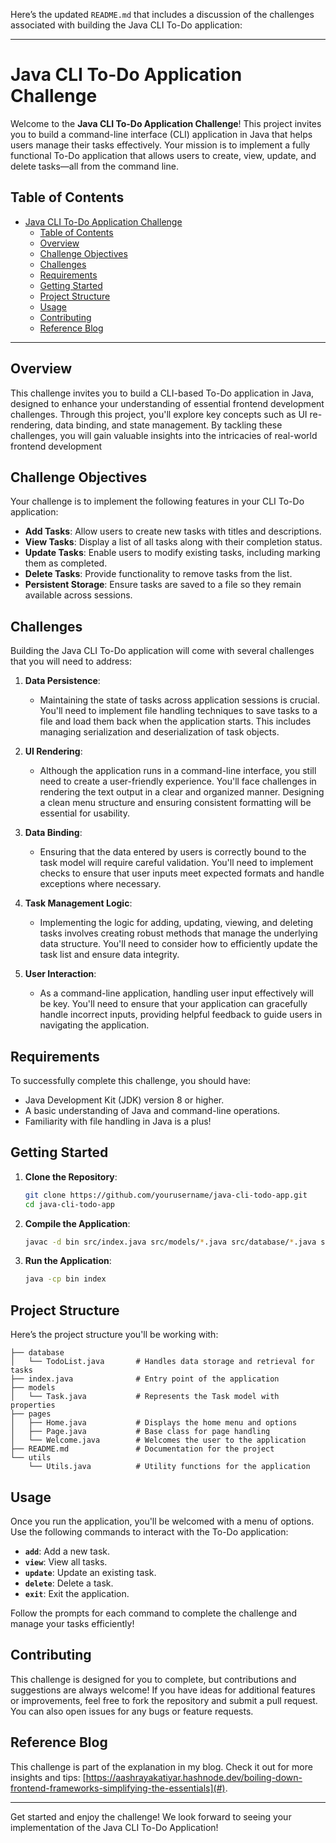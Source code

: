Here’s the updated `README.md` that includes a discussion of the challenges associated with building the Java CLI To-Do application:

---

# Java CLI To-Do Application Challenge

Welcome to the **Java CLI To-Do Application Challenge**! This project invites you to build a command-line interface (CLI) application in Java that helps users manage their tasks effectively. Your mission is to implement a fully functional To-Do application that allows users to create, view, update, and delete tasks—all from the command line.

## Table of Contents
- [Java CLI To-Do Application Challenge](#java-cli-to-do-application-challenge)
  - [Table of Contents](#table-of-contents)
  - [Overview](#overview)
  - [Challenge Objectives](#challenge-objectives)
  - [Challenges](#challenges)
  - [Requirements](#requirements)
  - [Getting Started](#getting-started)
  - [Project Structure](#project-structure)
  - [Usage](#usage)
  - [Contributing](#contributing)
  - [Reference Blog](#reference-blog)

---

## Overview

This challenge invites you to build a CLI-based To-Do application in Java, designed to enhance your understanding of essential frontend development challenges. Through this project, you'll explore key concepts such as UI re-rendering, data binding, and state management. By tackling these challenges, you will gain valuable insights into the intricacies of real-world frontend development

## Challenge Objectives

Your challenge is to implement the following features in your CLI To-Do application:

- **Add Tasks**: Allow users to create new tasks with titles and descriptions.
- **View Tasks**: Display a list of all tasks along with their completion status.
- **Update Tasks**: Enable users to modify existing tasks, including marking them as completed.
- **Delete Tasks**: Provide functionality to remove tasks from the list.
- **Persistent Storage**: Ensure tasks are saved to a file so they remain available across sessions.

## Challenges

Building the Java CLI To-Do application will come with several challenges that you will need to address:

1. **Data Persistence**: 
   - Maintaining the state of tasks across application sessions is crucial. You'll need to implement file handling techniques to save tasks to a file and load them back when the application starts. This includes managing serialization and deserialization of task objects.

2. **UI Rendering**:
   - Although the application runs in a command-line interface, you still need to create a user-friendly experience. You'll face challenges in rendering the text output in a clear and organized manner. Designing a clean menu structure and ensuring consistent formatting will be essential for usability.

3. **Data Binding**:
   - Ensuring that the data entered by users is correctly bound to the task model will require careful validation. You'll need to implement checks to ensure that user inputs meet expected formats and handle exceptions where necessary.

4. **Task Management Logic**:
   - Implementing the logic for adding, updating, viewing, and deleting tasks involves creating robust methods that manage the underlying data structure. You'll need to consider how to efficiently update the task list and ensure data integrity.

5. **User Interaction**:
   - As a command-line application, handling user input effectively will be key. You'll need to ensure that your application can gracefully handle incorrect inputs, providing helpful feedback to guide users in navigating the application.

## Requirements

To successfully complete this challenge, you should have:

- Java Development Kit (JDK) version 8 or higher.
- A basic understanding of Java and command-line operations.
- Familiarity with file handling in Java is a plus!

## Getting Started

1. **Clone the Repository**:
    ```bash
    git clone https://github.com/yourusername/java-cli-todo-app.git
    cd java-cli-todo-app
    ```

2. **Compile the Application**:
    ```bash
    javac -d bin src/index.java src/models/*.java src/database/*.java src/pages/*.java src/utils/*.java
    ```

3. **Run the Application**:
    ```bash
    java -cp bin index
    ```

## Project Structure

Here’s the project structure you'll be working with:

```
├── database
│   └── TodoList.java       # Handles data storage and retrieval for tasks
├── index.java              # Entry point of the application
├── models
│   └── Task.java           # Represents the Task model with properties
├── pages
│   ├── Home.java           # Displays the home menu and options
│   ├── Page.java           # Base class for page handling
│   └── Welcome.java        # Welcomes the user to the application
├── README.md               # Documentation for the project
└── utils
    └── Utils.java          # Utility functions for the application
```

## Usage

Once you run the application, you'll be welcomed with a menu of options. Use the following commands to interact with the To-Do application:

- **`add`**: Add a new task.
- **`view`**: View all tasks.
- **`update`**: Update an existing task.
- **`delete`**: Delete a task.
- **`exit`**: Exit the application.

Follow the prompts for each command to complete the challenge and manage your tasks efficiently!

## Contributing

This challenge is designed for you to complete, but contributions and suggestions are always welcome! If you have ideas for additional features or improvements, feel free to fork the repository and submit a pull request. You can also open issues for any bugs or feature requests.

## Reference Blog

This challenge is part of the explanation in my blog. Check it out for more insights and tips: [https://aashrayakatiyar.hashnode.dev/boiling-down-frontend-frameworks-simplifying-the-essentials](#).

---

Get started and enjoy the challenge! We look forward to seeing your implementation of the Java CLI To-Do Application!
